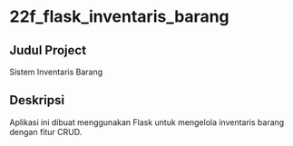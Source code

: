 # 22f_flask_inventaris_barang

## Judul Project 
Sistem Inventaris Barang

## Deskripsi
Aplikasi ini dibuat menggunakan Flask untuk mengelola inventaris barang dengan fitur CRUD.

